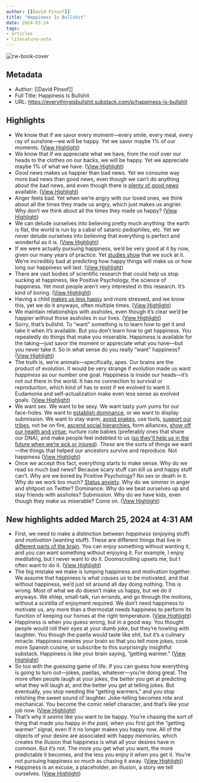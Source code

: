 ```yaml
---
author: [[David Pinsof]]
title: "Happiness Is Bullshit"
date: 2024-03-24
tags: 
- articles
- literature-note
---
```

![rw-book-cover](https://substackcdn.com/image/fetch/w_1200,h_600,c_limit,f_jpg,q_auto:good,fl_progressive:steep/https%3A%2F%2Fsubstack-post-media.s3.amazonaws.com%2Fpublic%2Fimages%2F03387551-d2c7-42d8-aba2-4b9a924a37cf_2500x1667.jpeg)

## Metadata
- Author: [[David Pinsof]]
- Full Title: Happiness Is Bullshit
- URL: https://everythingisbullshit.substack.com/p/happiness-is-bullshit

## Highlights
- We know that if we savor every moment—every smile, every meal, every ray of sunshine—we will be happy. Yet we savor maybe 1% of our moments. ([View Highlight](https://read.readwise.io/read/01hss7dtt3vmeyqsh8nsj3v4ah))
- We know that if we appreciate what we have, from the roof over our heads to the clothes on our backs, we will be happy. Yet we appreciate maybe 1% of what we have. ([View Highlight](https://read.readwise.io/read/01hss7ds6qwxpes4e9805z6v4a))
- Good news makes us happier than bad news. Yet we consume way more bad news than good news, even though we can’t do anything about the bad news, and even though there is [plenty of good news](https://www.amazon.com/Enlightenment-Now-Science-Humanism-Progress/dp/0525427570) available. ([View Highlight](https://read.readwise.io/read/01hss7dqk01s632t6jw2sxbp7e))
- Anger feels bad. Yet when we’re angry with our loved ones, we think about all the times they made us angry, which just makes us angrier. Why don’t we think about all the times they made us happy? ([View Highlight](https://read.readwise.io/read/01hss7dp5h2hqp2yz86a7w2br0))
- We can delude ourselves into believing pretty much anything: the earth is flat, the world is run by a cabal of satanic pedophiles, etc. Yet we never delude ourselves into believing that everything is perfect and wonderful as it is. ([View Highlight](https://read.readwise.io/read/01hss7dms4js7bhzy1r9q7mq5g))
- If we were actually pursuing happiness, we’d be very good at it by now, given our many years of practice. Yet [studies show](http://citeseerx.ist.psu.edu/viewdoc/download?doi=10.1.1.832.7041&rep=rep1&type=pdf) that we suck at it. We’re incredibly bad at predicting how happy things will make us or how long our happiness will last. ([View Highlight](https://read.readwise.io/read/01hss7dk8pcpppc4spqxpk1q3z))
- There are vast bodies of scientific research that could help us stop sucking at happiness, like Positive Psychology, the science of happiness. Yet most people aren’t very interested in this research. It’s kind of boring. ([View Highlight](https://read.readwise.io/read/01hss7dj0mvy73mf99wk849642))
- Having a child [makes us less happy](https://oda.oslomet.no/oda-xmlui/bitstream/handle/10642/2428/995951post.pdf?sequence=1&isAllowed=y) and more stressed, and we know this, yet we do it anyways, often multiple times. ([View Highlight](https://read.readwise.io/read/01hss7d6fs9s26qxc4kapz704k))
- We maintain relationships with assholes, even though it’s clear we’d be happier without those assholes in our lives. ([View Highlight](https://read.readwise.io/read/01hss7dc6nkgm94bq79q6p1kg7))
- Sorry, that’s bullshit. To “want” something is to learn how to get it and take it when it’s available. But you don’t learn how to get happiness. You repeatedly do things that make you miserable. Happiness is available for the taking—just savor the moment or appreciate what you have—but you never take it. So in what sense do you really “want” happiness? ([View Highlight](https://read.readwise.io/read/01hss7ecgxp9y14ceh4f5x71w2))
- The truth is, we’re animals—specifically, apes. Our brains are the product of evolution. It would be very strange if evolution made us want *happiness* as our number one goal. Happiness is inside our heads—it’s not out there in the world. It has no connection to survival or reproduction, which kind of has to exist if we evolved to want it. Eudamonia and self-actualization make even less sense as evolved goals. ([View Highlight](https://read.readwise.io/read/01hss7p9f32rdcpke56qheyzjw))
- We want sex. We want to be sexy. We want tasty yum yums for our face-holes. We want to [establish dominance](https://static.poder360.com.br/2022/11/Status-seeking-and-discontent-Petersen-et-al-2020.pdf), or we want to display submission. We want to stay warm, [avoid snakes](https://www.apa.org/pubs/journals/releases/xge-1303466.pdf), use tools, [support our tribes](https://bpb-us-e2.wpmucdn.com/sites.uci.edu/dist/1/863/files/2019/10/Clark-et-al-2019.pdf), not be on fire, [ascend social hierarchies](https://labs.la.utexas.edu/buss/files/2019/08/pride-and-shame-EHB-2019.pdf), form alliances, [show off our health and virtue](https://static1.squarespace.com/static/58e2a71bf7e0ab3ba886cea3/t/58ebb8a4db29d654dc9e80c6/1491843238863/2007+moral+virtues.pdf), nurture cute babies (preferably ones that share our DNA), and make people feel indebted to us ([so they’ll help us in the future when we’re sick or injured](https://www.sciencedirect.com/science/article/abs/pii/S1090513800000325)).
  *These* are the sorts of things we want—the things that helped our ancestors survive and reproduce. Not happiness ([View Highlight](https://read.readwise.io/read/01hss7qdnkgc2c04yj4r0j3vmp))
- Once we accept this fact, everything starts to make sense. Why do we read so much bad news? Because scary stuff can kill us and happy stuff can’t. Why are we bored by Positive Psychology? No sex or death in it. Why do we work too much? [Status anxiety](https://www.amazon.com/Status-Game-Position-Governs-Everything-ebook/dp/B08H7Y414K). Why do we simmer in anger and shitpost on Twitter? Dominance. Why do we beat ourselves up and stay friends with assholes? Submission. Why do we have kids, even though they make us miserable? Come on. ([View Highlight](https://read.readwise.io/read/01hss7qxv22s2rrsceswnkfjqm))
## New highlights added March 25, 2024 at 4:31 AM
- First, we need to make a distinction between *happiness* (enjoying stuff) and *motivation* (wanting stuff). These are different things that live in [different parts of the brain](https://www.ncbi.nlm.nih.gov/pmc/articles/PMC2813042/). You can enjoy something without wanting it, and you can want something without enjoying it. For example, I enjoy meditating, but I never want to do it. Doomscrolling upsets me, but I often want to do it. ([View Highlight](https://read.readwise.io/read/01hss7t3xn27sa6t48wgj16gt5))
- The big mistake we make is lumping happiness and motivation together. We assume that happiness is what *causes us* to be motivated, and that without happiness, we’d just sit around all day doing nothing. This is wrong. Most of what we do doesn’t make us happy, but we do it anyways. We shlep, small-talk, run errands, and go through the motions, without a scintilla of enjoyment required. We don’t need happiness to motivate us, any more than a thermostat needs happiness to perform its function of keeping our homes at the right temperature. ([View Highlight](https://read.readwise.io/read/01hss7tp826xtqrqk2g80ja1hr))
- Happiness is when you guess wrong, but in a good way. You thought people would roll their eyes at your dumb joke, but they’re howling with laughter. You though the paella would taste like shit, but it’s a culinary miracle. Happiness rewires your brain so that you tell more jokes, cook more Spanish cuisine, or subscribe to this surprisingly insightful substack. Happiness is like your brain saying, “getting warmer.” ([View Highlight](https://read.readwise.io/read/01hss7xdmp376c31a9nxxmf1kc))
- So too with the guessing game of life. If you can guess how everything is going to turn out—jokes, paellas, whatever—you’re doing great. The more often people laugh at your jokes, the better you get at predicting what they will laugh at, and the better you get at telling jokes. But eventually, you stop needing the “getting warmers,” and you stop relishing the sweet sound of laughter. Joke-telling becomes rote and mechanical. You become the comic relief character, and that’s like your job now. ([View Highlight](https://read.readwise.io/read/01hss7y3w8ns7947aycyp6f3p2))
- That’s why it *seems* like you want to be happy. You’re chasing the sort of thing that made you happy *in the* *past,* when you first got the “getting warmer” signal, even if it no longer makes you happy now. All of the objects of your desire are associated with happy *memories,* which creates the illusion that happiness is what all your desires have in common. But it’s not. The more you get what you want, the more predictable it becomes, and the less you enjoy it when you get it. You’re not pursuing happiness so much as chasing it away. ([View Highlight](https://read.readwise.io/read/01hss7y9061yr0df7eedkqh834))
- Happiness is an excuse, a placeholder, an illusion, a story we tell ourselves. ([View Highlight](https://read.readwise.io/read/01hss7yqfd636smef0sv3130s8))
